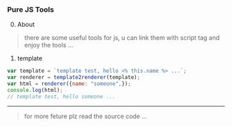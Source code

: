 ### Pure JS Tools

0. About

> there are some useful tools for js, u can link them with script tag and enjoy the tools ...

1. template

```javascript
var template = `template test, hello <% this.name %> ...`;
var renderer = template2renderer(template);
var html = renderer({name: "someone",});
console.log(html);
// template test, hello someone ...
```

---

> for more feture plz read the source code ...
